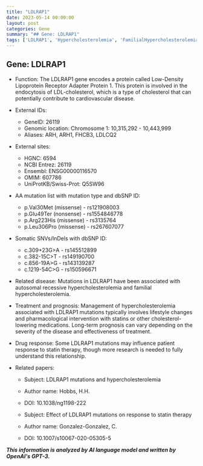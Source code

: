 ```yaml
---
title: "LDLRAP1"
date: 2023-05-14 00:00:00
layout: post
categories: Gene
summary: "## Gene: LDLRAP1"
tags: ['LDLRAP1', 'Hypercholesterolemia', 'FamilialHypercholesterolemia', 'StatinTherapy', 'CholesterolMetabolism', 'GeneticMutation', 'Endocytosis', 'CardiovascularDisease']
---
```


## Gene: LDLRAP1

* Function: The LDLRAP1 gene encodes a protein called Low-Density Lipoprotein Receptor Adapter Protein 1. This protein is involved in the endocytosis of LDL-cholesterol, which is a type of cholesterol that can potentially contribute to cardiovascular disease.

* External IDs:
  * GeneID: 26119
  * Genomic location: Chromosome 1: 10,315,292 - 10,443,999
  * Aliases: ARH, ARH1, FHCB3, LDLCQ2

* External sites:
  * HGNC: 6594
  * NCBI Entrez: 26119
  * Ensembl: ENSG00000116570
  * OMIM: 607786
  * UniProtKB/Swiss-Prot: Q5SW96

* AA mutation list with mutation type and dbSNP ID:
  * p.Val30Met (missense) - rs121908003
  * p.Glu49Ter (nonsense) - rs1554846778
  * p.Arg223His (missense) - rs3135764
  * p.Leu306Pro (missense) - rs267607077

* Somatic SNVs/InDels with dbSNP ID:
  * c.309+23G>A - rs145512899
  * c.382-15C>T - rs149190700
  * c.856-19A>G - rs143139287
  * c.1219-54C>G - rs150596671

* Related disease: Mutations in LDLRAP1 have been associated with autosomal recessive hypercholesterolemia and familial hypercholesterolemia.

* Treatment and prognosis: Management of hypercholesterolemia associated with LDLRAP1 mutations typically involves lifestyle changes and pharmacological intervention with statins or other cholesterol-lowering medications. Long-term prognosis can vary depending on the severity of the disease and effectiveness of treatment.

* Drug response: Some LDLRAP1 mutations may influence patient response to statin therapy, though more research is needed to fully understand this relationship.

* Related papers:
  * Subject: LDLRAP1 mutations and hypercholesterolemia
  * Author name: Hobbs, H.H.
  * DOI: 10.1038/ng1198-222
  
  * Subject: Effect of LDLRAP1 mutations on response to statin therapy
  * Author name: Gonzalez-Gonzalez, C.
  * DOI: 10.1007/s10067-020-05305-5

**_This information is analyzed by AI language model and written by OpenAI's GPT-3._**